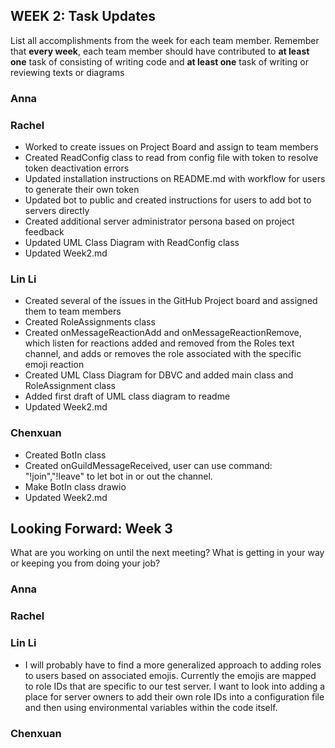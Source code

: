 ## WEEK 2: Task Updates

List all accomplishments from the week for each team member. Remember that **every week**, each team member should have contributed to **at least one** task of consisting of writing code and **at least one** task of writing or reviewing texts or diagrams

### Anna
### Rachel
- Worked to create issues on Project Board and assign to team members
- Created ReadConfig class to read from config file with token to resolve token deactivation errors 
- Updated installation instructions on README.md with workflow for users to generate their own token
- Updated bot to public and created instructions for users to add bot to servers directly
- Created additional server administrator persona based on project feedback
- Updated UML Class Diagram with ReadConfig class 
- Updated Week2.md
### Lin Li
- Created several of the issues in the GitHub Project board and assigned them to team members
- Created RoleAssignments class
- Created onMessageReactionAdd and onMessageReactionRemove, which listen for reactions added and removed
from the Roles text channel, and adds or removes the role associated with the specific emoji reaction
- Created UML Class Diagram for DBVC and added main class and RoleAssignment class
- Added first draft of UML class diagram to readme
- Updated Week2.md
### Chenxuan
- Created BotIn class
- Created onGuildMessageReceived, user can use command: "!join","!leave" to let bot in or out the channel.
- Make BotIn class drawio
- Updated Week2.md

## Looking Forward: Week 3
What are you working on until the next meeting? What is getting in your way or keeping you from doing your job?

### Anna
### Rachel
### Lin Li
- I will probably have to find a more generalized approach to adding roles to users based on associated emojis. Currently
the emojis are mapped to role IDs that are specific to our test server. I want to look into adding a place for
server owners to add their own role IDs into a configuration file and then using environmental variables within the code itself.
### Chenxuan

